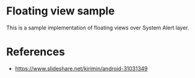 # Floating view sample
This is a sample implementation of floating views over System Alert layer.

# References
* https://www.slideshare.net/kirimin/android-31031349